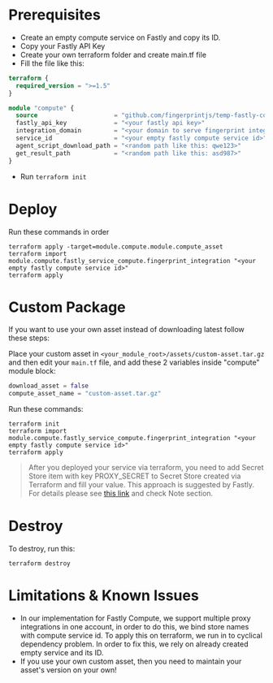 # Prerequisites
* Create an empty compute service on Fastly and copy its ID.
* Copy your Fastly API Key
* Create your own terraform folder and create main.tf file
* Fill the file like this:
```terraform
terraform {
  required_version = ">=1.5"
}

module "compute" {
  source                     = "github.com/fingerprintjs/temp-fastly-compute-terraform"
  fastly_api_key             = "<your fastly api key>"
  integration_domain         = "<your domain to serve fingerprint integration>"
  service_id                 = "<your empty fastly compute service id>"
  agent_script_download_path = "<random path like this: qwe123>"
  get_result_path            = "<random path like this: asd987>"
}
```
* Run `terraform init`
  
# Deploy

Run these commands in order
```shell
terraform apply -target=module.compute.module.compute_asset
terraform import module.compute.fastly_service_compute.fingerprint_integration "<your empty fastly compute service id>"
terraform apply
```

# Custom Package

If you want to use your own asset instead of downloading latest follow these steps:

Place your custom asset in `<your_module_root>/assets/custom-asset.tar.gz` and then edit your `main.tf` file, and add these 2 variables inside "compute" module block:
```terraform
download_asset = false
compute_asset_name = "custom-asset.tar.gz"
```

Run these commands:
```shell
terraform init
terraform import module.compute.fastly_service_compute.fingerprint_integration "<your empty fastly compute service id>"
terraform apply
```

> After you deployed your service via terraform, you need to add Secret Store item with key PROXY_SECRET
> to Secret Store created via Terraform and fill your value. This approach is suggested by Fastly. For details please see [this link](https://registry.terraform.io/providers/fastly/fastly/latest/docs/resources/secretstore) and check Note section.

# Destroy

To destroy, run this:
```shell
terraform destroy
```

# Limitations & Known Issues

* In our implementation for Fastly Compute, we support multiple proxy integrations in one account, in order to do this, we bind store names with compute service id.
To apply this on terraform, we run in to cyclical dependency problem. In order to fix this, we rely on already created empty service and its ID.
* If you use your own custom asset, then you need to maintain your asset's version on your own!
